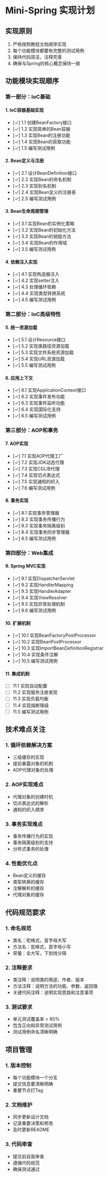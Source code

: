 # Mini-Spring 实现计划

## 实现原则
1. 严格按照教程文档顺序实现
2. 每个功能模块都要有完整的测试用例
3. 保持代码简洁，注释完善
4. 确保与Spring的核心概念保持一致

## 功能模块实现顺序

### 第一部分：IoC基础

#### 1. IoC容器基础实现
- [✓] 1.1 创建BeanFactory接口
- [✓] 1.2 实现简单的Bean容器
- [✓] 1.3 实现Bean的注册功能
- [✓] 1.4 实现Bean的获取功能
- [✓] 1.5 编写测试用例

#### 2. Bean定义与注册
- [✓] 2.1 设计BeanDefinition接口
- [✓] 2.2 实现Bean的命名机制
- [✓] 2.3 实现别名机制
- [✓] 2.4 实现Bean定义的注册表
- [✓] 2.5 编写测试用例

#### 3. Bean生命周期管理
- [✓] 3.1 实现Bean的实例化策略
- [✓] 3.2 实现Bean的初始化方法
- [✓] 3.3 实现Bean的销毁方法
- [✓] 3.4 实现Bean的作用域
- [✓] 3.5 编写测试用例

#### 4. 依赖注入实现
- [✓] 4.1 实现构造器注入
- [✓] 4.2 实现setter注入
- [✓] 4.3 处理循环依赖
- [✓] 4.4 实现类型转换系统
- [✓] 4.5 编写测试用例

### 第二部分：IoC高级特性

#### 5. 统一资源加载
- [✓] 5.1 设计Resource接口
- [✓] 5.2 实现类路径资源加载
- [✓] 5.3 实现文件系统资源加载
- [✓] 5.4 实现URL资源加载
- [✓] 5.5 编写测试用例

#### 6. 应用上下文
- [✓] 6.1 实现ApplicationContext接口
- [✓] 6.2 实现事件发布功能
- [✓] 6.3 实现事件监听功能
- [✓] 6.4 实现国际化支持
- [✓] 6.5 编写测试用例

### 第三部分：AOP和事务

#### 7. AOP实现
- [✓] 7.1 实现AOP代理工厂
- [✓] 7.2 实现JDK动态代理
- [✓] 7.3 实现CGLIB代理
- [✓] 7.4 实现切点表达式
- [✓] 7.5 实现通知的织入
- [✓] 7.6 编写测试用例

#### 8. 事务实现
- [✓] 8.1 实现事务管理器
- [✓] 8.2 实现事务传播行为
- [✓] 8.3 实现事务隔离级别
- [✓] 8.4 实现事务同步管理器
- [✓] 8.5 编写测试用例

### 第四部分：Web集成

#### 9. Spring MVC实现
- [✓] 9.1 实现DispatcherServlet
- [✓] 9.2 实现HandlerMapping
- [✓] 9.3 实现HandlerAdapter
- [✓] 9.4 实现ViewResolver
- [✓] 9.5 实现异常处理机制
- [✓] 9.6 编写测试用例

#### 10. 扩展机制
- [✓] 10.1 实现BeanFactoryPostProcessor
- [✓] 10.2 实现BeanPostProcessor
- [✓] 10.3 实现ImportBeanDefinitionRegistrar
- [✓] 10.4 实现条件注解
- [✓] 10.5 编写测试用例

#### 11. 集成机制
- [ ] 11.1 实现自动配置
- [ ] 11.2 实现服务注册发现
- [ ] 11.3 实现负载均衡
- [ ] 11.4 实现熔断降级
- [ ] 11.5 编写测试用例

## 技术难点关注

### 1. 循环依赖解决方案
- 三级缓存的实现
- 提前暴露对象的机制
- AOP代理对象的处理

### 2. AOP实现难点
- 代理对象的创建时机
- 切点表达式的解析
- 通知的织入顺序

### 3. 事务实现难点
- 事务传播行为的实现
- 事务隔离级别的支持
- 分布式事务的处理

### 4. 性能优化点
- Bean定义的缓存
- 类型转换的缓存
- 注解解析的缓存
- 代理对象的缓存

## 代码规范要求

### 1. 命名规范
- 类名：驼峰式，首字母大写
- 方法名：驼峰式，首字母小写
- 常量：全大写，下划线分隔

### 2. 注释要求
- 类注释：说明类的用途、作者、版本
- 方法注释：说明方法的功能、参数、返回值
- 关键代码注释：说明实现思路和注意事项

### 3. 测试要求
- 单元测试覆盖率 > 80%
- 包含正向和异常测试用例
- 测试用例命名清晰明确

## 项目管理

### 1. 版本控制
- 每个功能模块一个分支
- 提交信息要清晰明确
- 重要节点打Tag

### 2. 文档维护
- 同步更新设计文档
- 记录重要决策和修改
- 及时更新README

### 3. 代码审查
- 提交前自我审查
- 遵循代码规范
- 确保测试通过 